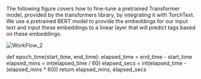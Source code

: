 The following figure covers how to fine-tune a pretrained Transformer model, provided by the transformers library, by integrating it with TorchText. We use a pretrained BERT model to provide the embeddings for our input text and input these embeddings to a linear layer that will predict tags based on these embeddings.

![WorkFlow_2](https://user-images.githubusercontent.com/73403859/121178050-601e1f80-c85e-11eb-850c-337e22d5fa08.png)

def epoch_time(start_time, end_time):
    elapsed_time = end_time - start_time
    elapsed_mins = int(elapsed_time / 60)
    elapsed_secs = int(elapsed_time - (elapsed_mins * 60))
    return elapsed_mins, elapsed_secs
